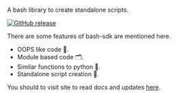 A bash library to create standalone scripts.

[![GitHub release](https://img.shields.io/github/v/release/OurCodeBase/bash-sdk)](https://github.com/OurCodeBase/bash-sdk/releases)

There are some features of bash-sdk are mentioned here.
* OOPS like code 💎.
* Module based code 🗂️.
* Similar functions to python 🐍.
* Standalone script creation 📔.

You should to visit site to read docs and updates
[here](https://ourcodebase.gitlab.io/bashsdk-docs/).
